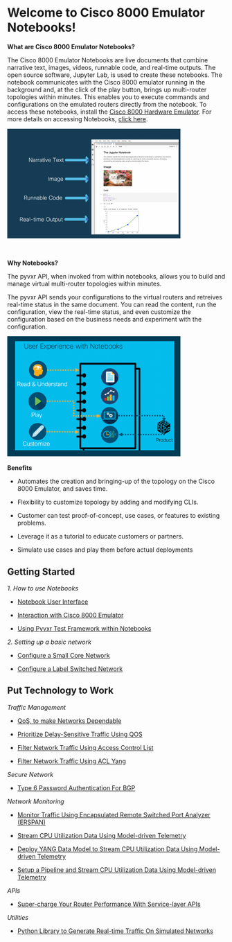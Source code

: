 # Welcome to Cisco 8000 Emulator Notebooks!

<b>What are Cisco 8000 Emulator Notebooks?</b>

The Cisco 8000 Emulator Notebooks are live documents that combine narrative text, images, videos, runnable code, and real-time outputs. The open source software, Jupyter Lab, is used to create these notebooks. The notebook communicates with the Cisco 8000 emulator running in the background and, at the click of the play button, brings up multi-router topologies within minutes. This enables you to execute commands and configurations on the emulated routers directly from the notebook. To access these notebooks, install the [Cisco 8000 Hardware Emulator](https://www.cisco.com/c/en/us/td/docs/iosxr/cisco8000-emulator/cisco8000-hardware-emulator-installation-guide.html). For more details on accessing Notebooks, [click here](https://www.cisco.com/c/en/us/td/docs/iosxr/cisco8000-emulator/cisco8000-hardware-emulator-installation-guide.html#Cisco8000EmulatorNotebooks).

<div>
<img src="Getting-Started/How-to-use-Notebooks/NBUI.png" width="400"/>
</div>

<p>&nbsp;</p>


<b>Why Notebooks?</b>

The pyvxr API, when invoked from within notebooks, allows you to build and manage virtual multi-router topologies within minutes.  

The pyvxr API sends your configurations to the virtual routers and retreives real-time status in the same document. You can read the content, run the configuration, view the real-time status, and even customize the configuration based on the business needs and experiment with the configuration.


<div>
<img src="Getting-Started/images/NBUex.png" width="400"/>
</div>


<b>Benefits</b>

* Automates the creation and bringing-up of the topology on the Cisco 8000 Emulator, and saves time.
 
* Flexibility to customize topology by adding and modifying CLIs.

* Customer can test proof-of-concept, use cases, or features to existing problems.

* Leverage it as a tutorial to educate customers or partners.

* Simulate use cases and play them before actual deployments



## Getting Started

<i> 1. How to use Notebooks </i>

* [Notebook User Interface](./Getting-Started/How-to-use-Notebooks/Using_Notebooks.ipynb)

* [Interaction with Cisco 8000 Emulator](./Getting-Started/How-to-use-Notebooks/Notebook-magic.ipynb) 

* [Using Pyvxr Test Framework within Notebooks](./Getting-Started/How-to-use-Notebooks/Test-framework.ipynb)


<i> 2. Setting up a basic network </i>

* [Configure a Small Core Network](./Getting-Started/Setting-Up-Basic-Network/Small-Core/SmallCore.ipynb)

* [Configure a Label Switched Network](./Getting-Started/Setting-Up-Basic-Network/Ospf-Mpls/ospf-mpls.ipynb)

 
## Put Technology to Work


<i>Traffic Management</i>

* [QoS, to make Networks Dependable](./IOS-XR/QoS-policies.ipynb)

* [Prioritize Delay-Sensitive Traffic Using QOS](./IOS-XR/QoS-high-priority-flows.ipynb)

* [Filter Network Traffic Using Access Control List ](./Put-Technology-to-Work/ACL/Access-Control-List.ipynb)

* [Filter Network Traffic Using ACL Yang ](./Put-Technology-to-Work/ACL/ACLyang.ipynb)

<i>Secure Network </i>

* [Type 6 Password Authentication For BGP](./Put-Technology-to-Work/BGP-Type6-Password-Encryption/Type6-BGP-4-Routers.ipynb)

<i> Network Monitoring </i>

* [Monitor Traffic Using Encapsulated Remote Switched Port Analyzer (ERSPAN)](./Put-Technology-to-Work/ERSPAN/erspan.ipynb)

* [Stream CPU Utilization Data Using Model-driven Telemetry](./Put-Technology-to-Work/Telemetry/TelemetryDialOutCLI.ipynb)

* [Deploy YANG Data Model to Stream CPU Utilization Data Using Model-driven Telemetry](./Put-Technology-to-Work/Telemetry/TelemetryDialOutYang.ipynb)

* [Setup a Pipeline and Stream CPU Utilization Data Using Model-driven Telemetry](./IOS-XR/TelemetryDialOutGPB-Yang.ipynb)

<i>APIs</i>

* [Super-charge Your Router Performance With Service-layer APIs](./Put-Technology-to-Work/ServiceLayer/ServiceLayerAPI.ipynb) 

<i> Utilities </i>

* [Python Library to Generate Real-time Traffic On Simulated Networks](./Put-Technology-to-Work/trafficUtils/README.md) 




